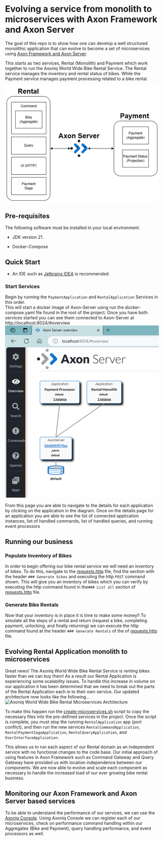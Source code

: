 # Evolving a service from monolith to microservices with Axon Framework and Axon Server

The goal of this repo is to show how one can develop a well structured monolithic application that can evolve to become a set of microservices
using [Axon Framework and Axon Server](https://developer.axoniq.io/).

This starts as two services, Rental (Monolith) and Payment which work together to run the Axoniq World Wide Bike Rental Service. 
The Rental service manages the inventory and rental status of bikes.  While the Payment service manages payment processing related to 
a bike rental.  

![Axoniq World Wide Bike Rental Architecture](/images/Bike-Rental-Quick-Start.monolith.png)

## Pre-requisites

The following software must be installed in your local environment:

* JDK version 21.

* Docker-Compose

## Quick Start

* An IDE such as [Jetbrains IDEA](https://www.jetbrains.com/idea/) is recommended.
### Start Services
Begin by running the `PaymentApplication` and `RentalApplication` Services in this order.  
This will start a docker image of Axon-Server using run the docker-compose.yaml file found in the root of the project. 
Once you have both services started you can see them connected to Axon-Server at http://localhost:8024/#overview
![Axon Server Overview](/images/Bike-Rental-Quick-Start-AxonServer-Overview.png)

From this page you are able to navigate to the details for each application by clicking on the application in the diagram.
Once on the details page for an application you are able to see the list of connected application instances, 
list of handled commands, list of handled queries, and running event processors


## Running our business
### Populate Inventory of Bikes
In order to begin offering our bike rental service we will need an inventory of bikes.  To do this, navigate to the
[requests.http](./requests.http) file, find the section with the header ```### Generate bikes``` and executing the http 
```POST``` command shown.  This will give you an inventory of bikes which you can verify by executing the http command
found in the```### List all``` section of [requests.http](/requests.http) file.


### Generate Bike Rentals
Now that your inventory is in place it is time to make some money!!  To simulate all the steps of a rental and return 
(request a bike, completing payment, unlocking, and finally returning) we can execute the http command found at the header
```### Generate Rentals``` of the of [requests.http](/requests.http) file.


## Evolving Rental Application monolith to microservices
Great news!  The Axoniq World Wide Bike Rental Service is renting bikes faster than we can buy them!  As a result our
Rental Application is experiencing some scalability issues.  To handle this increase in volume on our application it has
been determined that we need to break out the parts of the Rental Application each in to their own service.  Our updated
architecture now looks like the following...![Axoniq World Wide Bike Rental Microservices Architecture](/images/Bike-Rental-Quick-Start.microservices.png)

To make this happen run the [create-microservices.sh](create-microservices.sh) script to copy the necessary files into 
the pre-defined services in the project. Once the script is complete, you must stop the running `RentalApplication` app (port conflict),
and then run the new services `RentalCommandApplication`, `RentalPaymentSagaApplication`, `RentalQueryApplication`, and `UserInterfaceApplication`.

This allows us to run each aspect of our Rental domain as an independent service with no functional changes to the code base. 
Our initial approach of using features in Axon Framework such as Command Gateway and Query Gateway have provided us with
location independence between our components.   We are now able to evolve and scale each component as necessary to handle 
the increased load of our ever growing bike rental business.


## Monitoring our Axon Framework and Axon Server based services
To be able to understand the performance of our services, we can use the [Axoniq Console](https://console.axoniq.io). Using 
Axoniq Console we can register each of our microservices, check on performance command handling within our Aggregates (Bike and Payment),
query handling performance, and event processors as well. 
